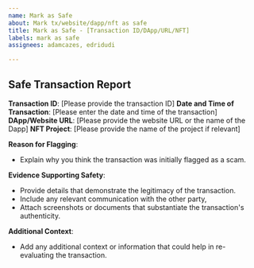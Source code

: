 ```yaml
---
name: Mark as Safe
about: Mark tx/website/dapp/nft as safe
title: Mark as Safe - [Transaction ID/DApp/URL/NFT]
labels: mark as safe
assignees: adamcazes, edridudi

---
```


## Safe Transaction Report

**Transaction ID**: [Please provide the transaction ID]
**Date and Time of Transaction**: [Please enter the date and time of the transaction]
**DApp/Website URL**: [Please provide the website URL or the name of the Dapp]
**NFT Project**: [Please provide the name of the project if relevant]

**Reason for Flagging**:
- Explain why you think the transaction was initially flagged as a scam.

**Evidence Supporting Safety**:
- Provide details that demonstrate the legitimacy of the transaction.
- Include any relevant communication with the other party,
- Attach screenshots or documents that substantiate the transaction's authenticity.

**Additional Context**:
- Add any additional context or information that could help in re-evaluating the transaction.
